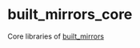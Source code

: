 # built_mirrors_core
Core libraries of [built_mirrors](https://pub.dartlang.org/packages/built_mirrors)
